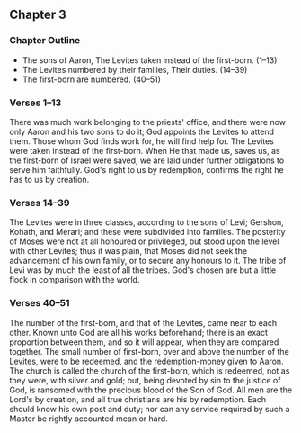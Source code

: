 ## Chapter 3

### Chapter Outline

- The sons of Aaron, The Levites taken instead of the first-born. (1–13)
- The Levites numbered by their families, Their duties. (14–39)
- The first-born are numbered. (40–51)

### Verses 1–13

There was much work belonging to the priests' office, and there were now only Aaron and his two sons to do it; God appoints the Levites to attend them. Those whom God finds work for, he will find help for. The Levites were taken instead of the first-born. When He that made us, saves us, as the first-born of Israel were saved, we are laid under further obligations to serve him faithfully. God's right to us by redemption, confirms the right he has to us by creation.

### Verses 14–39

The Levites were in three classes, according to the sons of Levi; Gershon, Kohath, and Merari; and these were subdivided into families. The posterity of Moses were not at all honoured or privileged, but stood upon the level with other Levites; thus it was plain, that Moses did not seek the advancement of his own family, or to secure any honours to it. The tribe of Levi was by much the least of all the tribes. God's chosen are but a little flock in comparison with the world.

### Verses 40–51

The number of the first-born, and that of the Levites, came near to each other. Known unto God are all his works beforehand; there is an exact proportion between them, and so it will appear, when they are compared together. The small number of first-born, over and above the number of the Levites, were to be redeemed, and the redemption-money given to Aaron. The church is called the church of the first-born, which is redeemed, not as they were, with silver and gold; but, being devoted by sin to the justice of God, is ransomed with the precious blood of the Son of God. All men are the Lord's by creation, and all true christians are his by redemption. Each should know his own post and duty; nor can any service required by such a Master be rightly accounted mean or hard.

